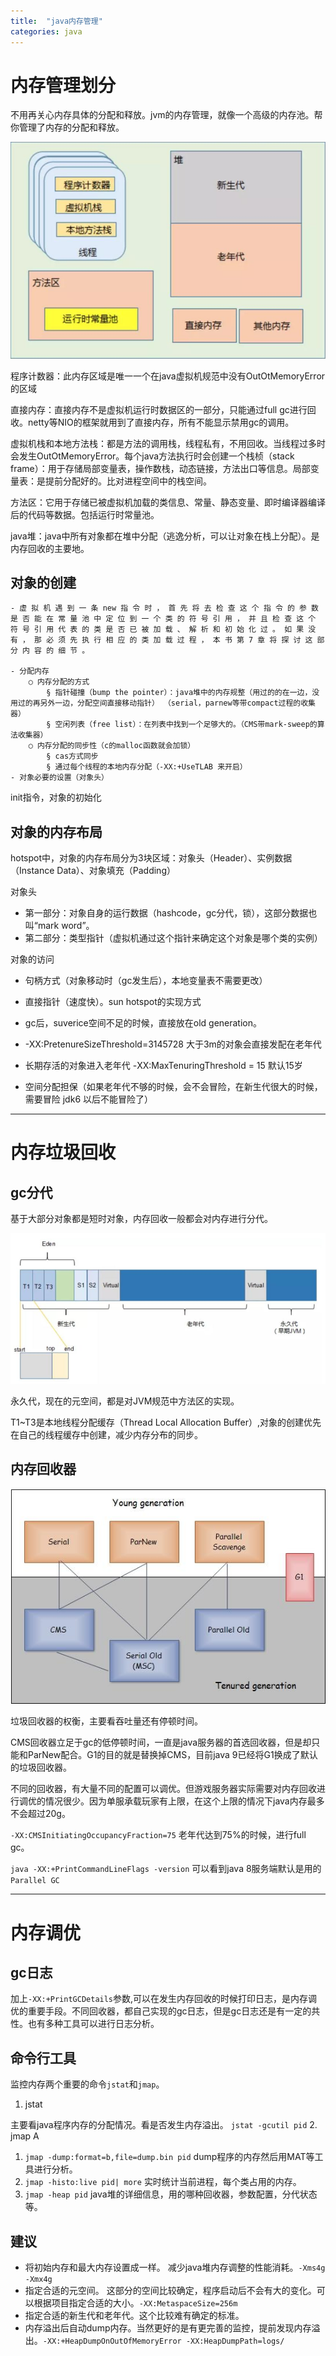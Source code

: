 ```yaml
---
title:  "java内存管理"
categories: java
---
```


# 内存管理划分

不用再关心内存具体的分配和释放。jvm的内存管理，就像一个高级的内存池。帮你管理了内存的分配和释放。

![](/assets/gc_2.jpg)

程序计数器：此内存区域是唯一一个在java虚拟机规范中没有OutOtMemoryError的区域

直接内存：直接内存不是虚拟机运行时数据区的一部分，只能通过full gc进行回收。netty等NIO的框架就用到了直接内存，所有不能显示禁用gc的调用。

虚拟机栈和本地方法栈：都是方法的调用栈，线程私有，不用回收。当线程过多时会发生OutOtMemoryError。每个java方法执行时会创建一个栈桢（stack frame）：用于存储局部变量表，操作数栈，动态链接，方法出口等信息。局部变量表：是提前分配好的。比对进程空间中的栈空间。

方法区：它用于存储已被虚拟机加载的类信息、常量、静态变量、即时编译器编译后的代码等数据。包括运行时常量池。

java堆：java中所有对象都在堆中分配（逃逸分析，可以让对象在栈上分配）。是内存回收的主要地。

## 对象的创建

	- 虚 拟 机 遇 到 一 条 new 指 令 时 ， 首 先 将 去 检 查 这 个 指 令 的 参 数 是 否 能 在 常 量 池 中 定 位 到 一 个 类 的 符 号 引 用 ， 并 且 检 查 这 个 符 号 引 用 代 表 的 类 是 否 已 被 加 载 、 解 析 和 初 始 化 过 。 如 果 没 有 ， 那 必 须 先 执 行 相 应 的 类 加 载 过 程 ， 本 书 第 7 章 将 探 讨 这 部 分 内 容 的 细 节 。

	- 分配内存
		○ 内存分配的方式
			§ 指针碰撞（bump the pointer）：java堆中的内存规整（用过的的在一边，没用过的再另外一边，分配空间直接移动指针） （serial，parnew等带compact过程的收集器）
			§ 空闲列表（free list）：在列表中找到一个足够大的。（CMS带mark-sweep的算法收集器）
		○ 内存分配的同步性（c的malloc函数就会加锁）
			§ cas方式同步
			§ 通过每个线程的本地内存分配（-XX:+UseTLAB 来开启）
	- 对象必要的设置（对象头）
init指令，对象的初始化

## 对象的内存布局

hotspot中，对象的内存布局分为3块区域：对象头（Header）、实例数据（Instance Data）、对象填充（Padding）

对象头
- 第一部分：对象自身的运行数据（hashcode，gc分代，锁），这部分数据也叫“mark word”。
- 第二部分：类型指针（虚拟机通过这个指针来确定这个对象是哪个类的实例）

对象的访问
- 句柄方式（对象移动时（gc发生后），本地变量表不需要更改）
- 直接指针（速度快）。sun hotspot的实现方式

- gc后，suverice空间不足的时候，直接放在old generation。
- -XX:PretenureSizeThreshold=3145728 大于3m的对象会直接发配在老年代
- 长期存活的对象进入老年代 -XX:MaxTenuringThreshold = 15 默认15岁
- 空间分配担保（如果老年代不够的时候，会不会冒险，在新生代很大的时候，需要冒险 jdk6 以后不能冒险了）

---
# 内存垃圾回收

## gc分代

基于大部分对象都是短时对象，内存回收一般都会对内存进行分代。

![](/assets/gc_3.jpg)

永久代，现在的元空间，都是对JVM规范中方法区的实现。

T1~T3是本地线程分配缓存（Thread Local Allocation Buffer）,对象的创建优先在自己的线程缓存中创建，减少内存分布的同步。

## 内存回收器

![](/assets/gc_1.jpg)

垃圾回收器的权衡，主要看吞吐量还有停顿时间。

CMS回收器立足于gc的低停顿时间，一直是java服务器的首选回收器，但是却只能和ParNew配合。G1的目的就是替换掉CMS，目前java 9已经将G1换成了默认的垃圾回收器。

不同的回收器，有大量不同的配置可以调优。但游戏服务器实际需要对内存回收进行调优的情况很少。因为单服承载玩家有上限，在这个上限的情况下java内存最多不会超过20g。

`-XX:CMSInitiatingOccupancyFraction=75` 老年代达到75%的时候，进行full gc。

`java -XX:+PrintCommandLineFlags -version` 可以看到java 8服务端默认是用的`Parallel GC`

---

# 内存调优

## gc日志

加上`-XX:+PrintGCDetails`参数,可以在发生内存回收的时候打印日志，是内存调优的重要手段。不同回收器，都自己实现的gc日志，但是gc日志还是有一定的共性。也有多种工具可以进行日志分析。

## 命令行工具
监控内存两个重要的命令`jstat`和`jmap`。
1. jstat

  主要看java程序内存的分配情况。看是否发生内存溢出。
  `jstat -gcutil pid`
2. jmap
A
  1. `jmap -dump:format=b,file=dump.bin pid` dump程序的内存然后用MAT等工具进行分析。
  2. `jmap -histo:live pid| more` 实时统计当前进程，每个类占用的内存。
  3. `jmap -heap pid` java堆的详细信息，用的哪种回收器，参数配置，分代状态等。

## 建议

- 将初始内存和最大内存设置成一样。 减少java堆内存调整的性能消耗。`-Xms4g -Xmx4g`
- 指定合适的元空间。 这部分的空间比较确定，程序启动后不会有大的变化。可以根据项目指定合适的大小。`-XX:MetaspaceSize=256m`
- 指定合适的新生代和老年代。这个比较难有确定的标准。
- 内存溢出后自动dump内存。当然更好的是有更完善的监控，提前发现内存溢出。`-XX:+HeapDumpOnOutOfMemoryError -XX:HeapDumpPath=logs/`
